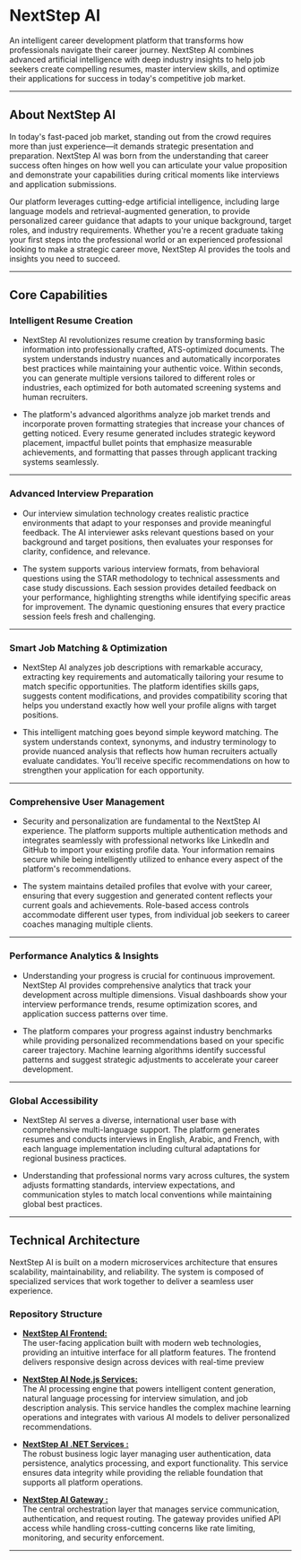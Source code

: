 # NextStep AI
An intelligent career development platform that transforms how professionals navigate their career journey. NextStep AI combines advanced artificial intelligence with deep industry insights to help job seekers create compelling resumes, master interview skills, and optimize their applications for success in today's competitive job market.

---

##  About NextStep AI

In today's fast-paced job market, standing out from the crowd requires more than just experience—it demands strategic presentation and preparation. NextStep AI was born from the understanding that career success often hinges on how well you can articulate your value proposition and demonstrate your capabilities during critical moments like interviews and application submissions.

Our platform leverages cutting-edge artificial intelligence, including large language models and retrieval-augmented generation, to provide personalized career guidance that adapts to your unique background, target roles, and industry requirements. Whether you're a recent graduate taking your first steps into the professional world or an experienced professional looking to make a strategic career move, NextStep AI provides the tools and insights you need to succeed.

---

##  Core Capabilities

###  Intelligent Resume Creation
- NextStep AI revolutionizes resume creation by transforming basic information into professionally crafted, ATS-optimized documents. The system understands industry nuances and automatically incorporates best practices while maintaining your authentic voice. Within seconds, you can generate multiple versions tailored to different roles or industries, each optimized for both automated screening systems and human recruiters.

-   The platform's advanced algorithms analyze job market trends and incorporate proven formatting strategies that increase your chances of getting noticed. Every resume generated includes strategic keyword placement, impactful bullet points that emphasize measurable achievements, and formatting that passes through applicant tracking systems seamlessly.
---

###  Advanced Interview Preparation
- Our interview simulation technology creates realistic practice environments that adapt to your responses and provide meaningful feedback. The AI interviewer asks relevant questions based on your background and target positions, then evaluates your responses for clarity, confidence, and relevance.

-  The system supports various interview formats, from behavioral questions using the STAR methodology to technical assessments and case study discussions. Each session provides detailed feedback on your performance, highlighting strengths while identifying specific areas for improvement. The dynamic questioning ensures that every practice session feels fresh and challenging.
---

### Smart Job Matching & Optimization
- NextStep AI analyzes job descriptions with remarkable accuracy, extracting key requirements and automatically tailoring your resume to match specific opportunities. The platform identifies skills gaps, suggests content modifications, and provides compatibility scoring that helps you understand exactly how well your profile aligns with target positions.

- This intelligent matching goes beyond simple keyword matching. The system understands context, synonyms, and industry terminology to provide nuanced analysis that reflects how human recruiters actually evaluate candidates. You'll receive specific recommendations on how to strengthen your application for each opportunity. 
---

### Comprehensive User Management
- Security and personalization are fundamental to the NextStep AI experience. The platform supports multiple authentication methods and integrates seamlessly with professional networks like LinkedIn and GitHub to import your existing profile data. Your information remains secure while being intelligently utilized to enhance every aspect of the platform's recommendations.

- The system maintains detailed profiles that evolve with your career, ensuring that every suggestion and generated content reflects your current goals and achievements. Role-based access controls accommodate different user types, from individual job seekers to career coaches managing multiple clients.
---

### Performance Analytics & Insights
- Understanding your progress is crucial for continuous improvement. NextStep AI provides comprehensive analytics that track your development across multiple dimensions. Visual dashboards show your interview performance trends, resume optimization scores, and application success patterns over time.

- The platform compares your progress against industry benchmarks while providing personalized recommendations based on your specific career trajectory. Machine learning algorithms identify successful patterns and suggest strategic adjustments to accelerate your career development.
---

###  Global Accessibility
- NextStep AI serves a diverse, international user base with comprehensive multi-language support. The platform generates resumes and conducts interviews in English, Arabic, and French, with each language implementation including cultural adaptations for regional business practices.

- Understanding that professional norms vary across cultures, the system adjusts formatting standards, interview expectations, and communication styles to match local conventions while maintaining global best practices.
---

##  Technical Architecture

NextStep AI is built on a modern microservices architecture that ensures scalability, maintainability, and reliability. The system is composed of specialized services that work together to deliver a seamless user experience.

### Repository Structure

- **[NextStep AI Frontend: ](https://github.com/Rodayna13/-NextStep-Ai-Frontend-.git)**  
  The user-facing application built with modern web technologies, providing an intuitive interface for all platform features. The frontend delivers responsive design across devices with real-time preview 

-  **[NextStep AI Node.js Services: ](https://github.com/Rodayna13/NextStep-AI-Node.js-Services-.git)**  
  The AI processing engine that powers intelligent content generation, natural language processing for interview simulation, and job description analysis. This service handles the complex machine learning operations and integrates with various AI models to deliver personalized recommendations. 

-  **[NextStep AI .NET Services : ](https://github.com/Rodayna13/NextStep-AI-.NET-Services-.git)**  
   The robust business logic layer managing user authentication, data persistence, analytics processing, and export functionality. This service ensures data integrity while providing the reliable foundation that supports all platform operations.

-  **[NextStep AI Gateway  : ](https://github.com/Rodayna13/NextStep-AI-Gateway-.git)**  
   The central orchestration layer that manages service communication, authentication, and request routing. The gateway provides unified API access while handling cross-cutting concerns like rate limiting, monitoring, and security enforcement.

---


